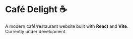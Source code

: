 # Café Delight ☕  

A modern café/restaurant website built with **React** and **Vite**.  
Currently under development.
 
 
